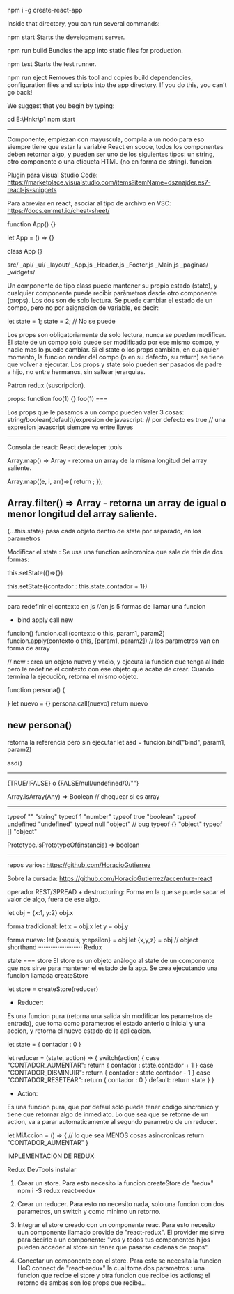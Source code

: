 npm i -g create-react-app

Inside that directory, you can run several commands:

npm start
Starts the development server.

npm run build
Bundles the app into static files for production.

npm test
Starts the test runner.

npm run eject
Removes this tool and copies build dependencies, configuration files
and scripts into the app directory. If you do this, you can’t go back!

We suggest that you begin by typing:

cd E:\Hnkr\p1
npm start

---

Componente, empiezan con mayuscula, compila a un nodo para eso siempre tiene que estar la variable React en scope,
todos los componentes deben retornar algo, y pueden ser uno de los siguientes tipos: un string, otro componente o una etiqueta HTML (no en forma de string). funcion

Plugin para Visual Studio Code:
https://marketplace.visualstudio.com/items?itemName=dsznajder.es7-react-js-snippets

Para abreviar en react, asociar al tipo de archivo en VSC:
https://docs.emmet.io/cheat-sheet/

function App() {}

let App = () => {}

class App {}

src/
\_api/
\_ui/
\_layout/
\_App.js
\_Header.js
\_Footer.js
\_Main.js
\_paginas/
\_widgets/

Un componente de tipo class puede mantener su propio estado (state),
y cualquier componente puede recibir paràmetros desde otro componente (props). Los dos son de solo lectura. Se puede cambiar el estado de un compo, pero no por asignacion de variable, es decir:

let state = 1;
state = 2; // No se puede

Los props son obligatoriamente de solo lectura, nunca se pueden modificar.
El state de un compo solo puede ser modificado por ese mismo compo, y nadie mas lo puede cambiar.
Si el state o los props cambian, en cualquier momento, la funcion render del compo (o en su defecto, su return) se tiene que volver a ejecutar. Los props y state solo pueden ser pasados de padre a hijo, no entre hermanos, sin saltear jerarquias.

Patron redux (suscripcion).

props:
function foo(1) {}
foo(1) === <foo a=1 />

Los props que le pasamos a un compo pueden valer 3 cosas: string/boolean(default)/expresion de javascript:
<foo a /> // por defecto es true
<foo a="hola mundo" />
<foo a={1} /> // una expresion javascript siempre va entre llaves

---

Consola de react:
React developer tools

Array.map() => Array - retorna un array de la misma longitud del array saliente.

Array.map((e, i, arr)=>{
return ;
});

## Array.filter() => Array - retorna un array de igual o menor longitud del array saliente.

{...this.state} pasa cada objeto dentro de state por separado, en los parametros

Modificar el state : Se usa una function asincronica que sale de this
de dos formas:

this.setState(()=>{})

this.setState({contador : this.state.contador + 1})

------------------------------------------------

para redefinir el contexto en js
//en js 5 formas de llamar una funcion
 * bind apply call new

funcion()
funcion.call(contexto o this, param1, param2)
funcion.apply(contexto o this, [param1, param2]) // los parametros van en forma de array

// new : crea un objeto nuevo y vacìo, y ejecuta la funcion que tenga al lado pero le redefine el contexto con ese objeto que acaba de crear. Cuando termina la ejecuciòn, retorna el mismo objeto.

function persona() {
	
}
let nuevo = {}
persona.call(nuevo)
return nuevo

new persona()
------------------------------
retorna la referencia pero sin ejecutar
let asd = funcion.bind("bind", param1, param2)

asd()


--------------------------------

 {TRUE/!FALSE} o {FALSE/null/undefined/0/""}

 Array.isArray(Any) => Boolean // chequear si es array

 ------------------

 typeof ""		"string"
 typeof 1	"number"
 typeof true	"boolean"
 typeof undefined	"undefined"
 typeof null	"object" // bug
 typeof {}	"object"
 typeof []	"object"
 
 Prototype.isPrototypeOf(instancia) => boolean

------------------------------------------------
repos varios:
https://github.com/HoracioGutierrez

Sobre la cursada:
https://github.com/HoracioGutierrez/accenture-react


operador REST/SPREAD + destructuring:
Forma en la que se puede sacar el valor de algo, fuera de ese algo.

let obj = {x:1, y:2}
obj.x

forma tradicional:
let x = obj.x
let y = obj.y

forma nueva:
let {x:equis, y:epsilon} = obj
let {x,y,z} = obj // object shorthand
·························
Redux

state === store
El store es un objeto anàlogo al state de un componente que nos sirve para mantener el estado de la app. Se crea ejecutando una funcion llamada createStore

let store = createStore(reducer)

* Reducer:

Es una funcion pura (retorna una salida sin modificar los parametros de entrada),
que toma como parametros el estado anterio o inicial y una accion, y retorna el nuevo estado de la aplicacion.

let state = { contador : 0 }

let reducer = (state, action) => {
    switch(action) {
        case "CONTADOR_AUMENTAR":
            return { contador : state.contador + 1 }
        case "CONTADOR_DISMINUIR":
            return { contador : state.contador - 1 }
        case "CONTADOR_RESETEAR":
            return { contador : 0 }
        default:
            return state
    }
}

* Action:

Es una funcion pura, que por defaul solo puede tener codigo sincronico y tiene que retornar algo de inmediato. Lo que sea que se retorne de un action, va a parar automaticamente al segundo parametro de un reducer.

let MiAccion = () => {
    // lo que sea MENOS cosas asincronicas
    return "CONTADOR_AUMENTAR"
}

IMPLEMENTACION DE REDUX:

Redux DevTools instalar

1) Crear un store. Para esto necesito la funcion createStore de "redux"
    npm i -S redux react-redux

2) Crear un reducer. Para esto no necesito nada, solo una funcion con dos parametros, un switch y como minimo un retorno.

3) Integrar el store creado con un componente reac. Para esto necesito uun componente llamado provide de "react-redux". El provider me sirve para decirle a un componente: "vos y todos tus componentes hijos pueden acceder al store sin tener que pasarse cadenas de props".

4) Conectar un componente con el store. Para este se necesita la funcion HoC connect de "react-redux" la cual toma dos parametros : una funcion que recibe el store y otra funcion que recibe los actions; el retorno de ambas son los props que recibe...